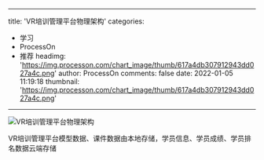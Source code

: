 
---
title: 'VR培训管理平台物理架构'
categories: 
 - 学习
 - ProcessOn
 - 推荐
headimg: 'https://img.processon.com/chart_image/thumb/617a4db307912943dd027a4c.png'
author: ProcessOn
comments: false
date: 2022-01-05 11:19:18
thumbnail: 'https://img.processon.com/chart_image/thumb/617a4db307912943dd027a4c.png'
---

<div>   
<img class="thumb" alt="VR培训管理平台物理架构" src="https://img.processon.com/chart_image/thumb/617a4db307912943dd027a4c.png" referrerpolicy="no-referrer">
<p>VR培训管理平台模型数据、课件数据由本地存储，学员信息、学员成绩、学员排名数据云端存储</p>  
</div>
            